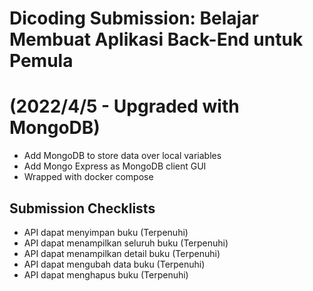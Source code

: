 # Dicoding Submission: Belajar Membuat Aplikasi Back-End untuk Pemula

# (2022/4/5 - Upgraded with MongoDB)
- Add MongoDB to store data over local variables
- Add Mongo Express as MongoDB client GUI
- Wrapped with docker compose

## Submission Checklists
- API dapat menyimpan buku (Terpenuhi)
- API dapat menampilkan seluruh buku (Terpenuhi)
- API dapat menampilkan detail buku (Terpenuhi)
- API dapat mengubah data buku (Terpenuhi)
- API dapat menghapus buku (Terpenuhi)